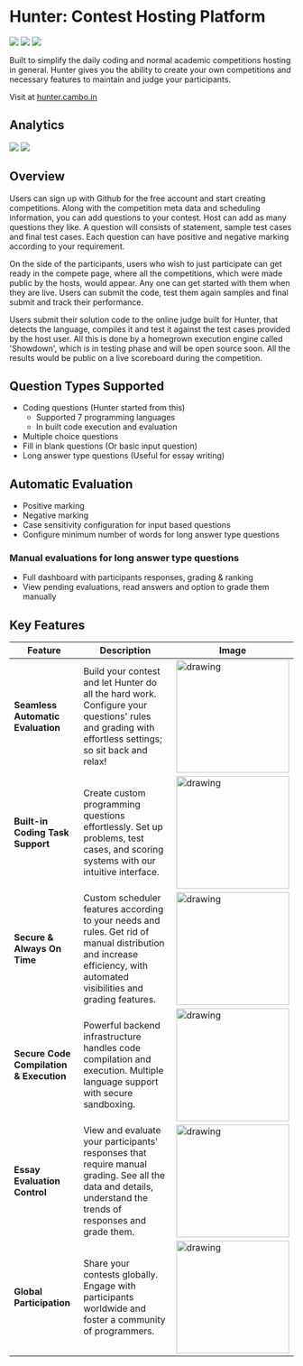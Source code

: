 # Hunter: Contest Hosting Platform

![](https://badgen.net/github/license/msc24x/hunter)
![](https://badgen.net/github/branches/msc24x/hunter)
![](https://badgen.net/github/commits/msc24x/hunter/main)

Built to simplify the daily coding and normal academic competitions hosting in general. Hunter gives you the ability to create your own competitions and necessary features to maintain and judge your participants.

Visit at [hunter.cambo.in](https://hunter.cambo.in)

## Analytics

![](https://badgen.net/https/hunter.cambo.in/api/status/users)
![](https://badgen.net/https/hunter.cambo.in/api/status/competitions)

## Overview

Users can sign up with Github for the free account and start creating competitions. Along with the competition meta data and scheduling information, you can add questions to your contest. Host can add as many questions they like. A question will consists of statement, sample test cases and final test cases. Each question can have positive and negative marking according to your requirement.

On the side of the participants, users who wish to just participate can get ready in the compete page, where all the competitions, which were made public by the hosts, would appear. Any one can get started with them when they are live. Users can submit the code, test them again samples and final submit and track their performance.

Users submit their solution code to the online judge built for Hunter, that detects the language, compiles it and test it against the test cases provided by the host user. All this is done by a homegrown execution engine called 'Showdown', which is in testing phase and will be open source soon. All the results would be public on a live scoreboard during the competition.

## Question Types Supported

-   Coding questions (Hunter started from this)
    -   Supported 7 programming languages
    -   In built code execution and evaluation
-   Multiple choice questions
-   Fill in blank questions (Or basic input question)
-   Long answer type questions (Useful for essay writing)

## Automatic Evaluation

-   Positive marking
-   Negative marking
-   Case sensitivity configuration for input based questions
-   Configure minimum number of words for long answer type questions

### Manual evaluations for long answer type questions

-   Full dashboard with participants responses, grading & ranking
-   View pending evaluations, read answers and option to grade them manually

## Key Features

| Feature                                 | Description                                                                                                                                                            | Image                                                                                      |
| --------------------------------------- | ---------------------------------------------------------------------------------------------------------------------------------------------------------------------- | ------------------------------------------------------------------------------------------ |
| **Seamless Automatic Evaluation**       | Build your contest and let Hunter do all the hard work. Configure your questions' rules and grading with effortless settings; so sit back and relax!                   | <img src="https://hunter.cambo.in/assets/evaluation.webp" alt="drawing" width="200"/>      |
| **Built-in Coding Task Support**        | Create custom programming questions effortlessly. Set up problems, test cases, and scoring systems with our intuitive interface.                                       | <img src="https://hunter.cambo.in/assets/coding%20task.webp" alt="drawing" width="200"/>   |
| **Secure & Always On Time**             | Custom scheduler features according to your needs and rules. Get rid of manual distribution and increase efficiency, with automated visibilities and grading features. | <img src="https://hunter.cambo.in/assets/scheduler.webp" alt="drawing" width="200"/>       |
| **Secure Code Compilation & Execution** | Powerful backend infrastructure handles code compilation and execution. Multiple language support with secure sandboxing.                                              | <img src="https://hunter.cambo.in/assets/question.webp" alt="drawing" width="200"/>        |
| **Essay Evaluation Control**            | View and evaluate your participants' responses that require manual grading. See all the data and details, understand the trends of responses and grade them.           | <img src="https://hunter.cambo.in/assets/insights.webp" alt="drawing" width="200"/>        |
| **Global Participation**                | Share your contests globally. Engage with participants worldwide and foster a community of programmers.                                                                | <img src="https://hunter.cambo.in/assets/workbench%20new.webp" alt="drawing" width="200"/> |
